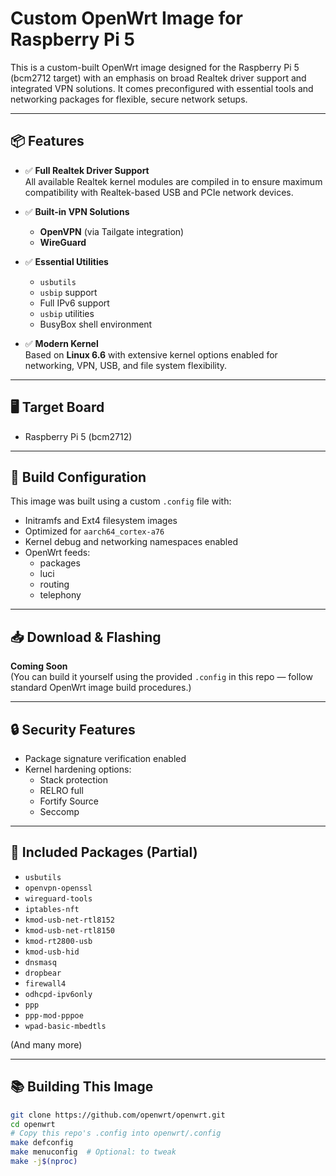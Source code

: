 # Custom OpenWrt Image for Raspberry Pi 5

This is a custom-built OpenWrt image designed for the Raspberry Pi 5 (bcm2712 target) with an emphasis on broad Realtek driver support and integrated VPN solutions. It comes preconfigured with essential tools and networking packages for flexible, secure network setups.

---

## 📦 Features

- ✅ **Full Realtek Driver Support**  
  All available Realtek kernel modules are compiled in to ensure maximum compatibility with Realtek-based USB and PCIe network devices.

- ✅ **Built-in VPN Solutions**  
  - **OpenVPN** (via Tailgate integration)  
  - **WireGuard**

- ✅ **Essential Utilities**  
  - `usbutils`  
  - `usbip` support  
  - Full IPv6 support  
  - `usbip` utilities  
  - BusyBox shell environment  

- ✅ **Modern Kernel**  
  Based on **Linux 6.6** with extensive kernel options enabled for networking, VPN, USB, and file system flexibility.

---

## 🖥️ Target Board

- Raspberry Pi 5 (bcm2712)

---

## 📜 Build Configuration

This image was built using a custom `.config` file with:
- Initramfs and Ext4 filesystem images
- Optimized for `aarch64_cortex-a76`
- Kernel debug and networking namespaces enabled
- OpenWrt feeds:
  - packages
  - luci
  - routing
  - telephony

---

## 📥 Download & Flashing

**Coming Soon**  
(You can build it yourself using the provided `.config` in this repo — follow standard OpenWrt image build procedures.)

---

## 🔒 Security Features

- Package signature verification enabled  
- Kernel hardening options:
  - Stack protection
  - RELRO full
  - Fortify Source  
  - Seccomp

---

## 📄 Included Packages (Partial)

- `usbutils`
- `openvpn-openssl`
- `wireguard-tools`
- `iptables-nft`
- `kmod-usb-net-rtl8152`
- `kmod-usb-net-rtl8150`
- `kmod-rt2800-usb`
- `kmod-usb-hid`
- `dnsmasq`
- `dropbear`
- `firewall4`
- `odhcpd-ipv6only`
- `ppp`
- `ppp-mod-pppoe`
- `wpad-basic-mbedtls`

(And many more)

---

## 📚 Building This Image

```bash
git clone https://github.com/openwrt/openwrt.git
cd openwrt
# Copy this repo's .config into openwrt/.config
make defconfig
make menuconfig  # Optional: to tweak
make -j$(nproc)
